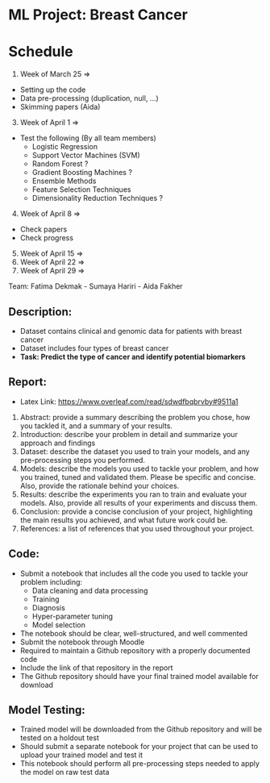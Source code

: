 # ML Project: Breast Cancer

# Schedule 
1. Week of March 25 =>
- Setting up the code 
- Data pre-processing (duplication, null, ...)
- Skimming papers (Aida)
3. Week of April 1  =>
- Test the following (By all team members)
    - Logistic Regression 
    - Support Vector Machines (SVM)
    - Random Forest ?
    - Gradient Boosting Machines ?
    - Ensemble Methods 
    - Feature Selection Techniques
    - Dimensionality Reduction Techniques ?
4. Week of April 8  =>
- Check papers
- Check progress
5. Week of April 15 => 
6. Week of April 22 => 
7. Week of April 29 =>  

Team: Fatima Dekmak - Sumaya Hariri - Aida Fakher

## Description:
- Dataset contains clinical and genomic data for patients with breast cancer
- Dataset includes four types of breast cancer
- **Task: Predict the type of cancer and identify potential biomarkers**

##  Report:
- Latex Link: https://www.overleaf.com/read/sdwdfbqbrvby#9511a1
1. Abstract: provide a summary describing the problem you chose, how you tackled it, and a summary of your results.
2. Introduction: describe your problem in detail and summarize your approach and findings
3. Dataset: describe the dataset you used to train your models, and any pre-processing steps you performed.
4. Models: describe the models you used to tackle your problem, and how you trained, tuned and validated them. Please be specific and concise. Also, provide the rationale behind your choices.
5. Results: describe the experiments you ran to train and evaluate your models. Also, provide all results of your experiments and discuss them.
6. Conclusion: provide a concise conclusion of your project, highlighting the main results you achieved, and what future work could be.
7. References: a list of references that you used throughout your project.

## Code:
- Submit a notebook that includes all the code you used to tackle your problem including:
    - Data cleaning and data processing
    - Training 
    - Diagnosis
    - Hyper-parameter tuning
    - Model selection
- The notebook should be clear, well-structured, and well commented
- Submit the notebook through Moodle
- Required to maintain a Github repository with a properly documented code
- Include the link of that repository in the report
- The Github repository should have your final trained model available for download

## Model Testing:
- Trained model will be downloaded from the Github repository and will be tested on a holdout test
- Should submit a separate notebook for your project that can be used to upload your trained model and test it
- This notebook should perform all pre-processing steps needed to apply the model on raw test data
